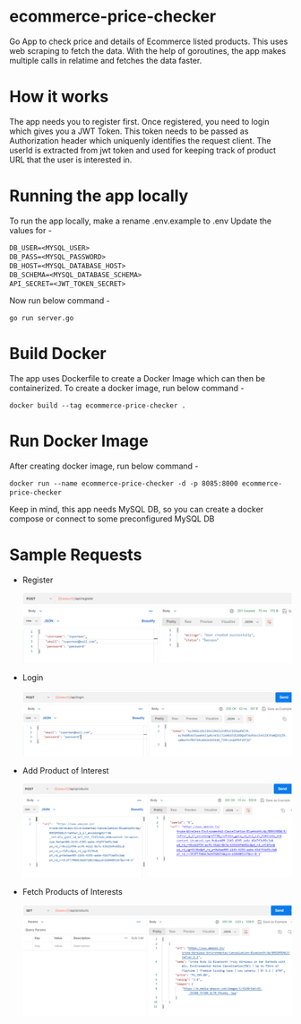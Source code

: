 # ecommerce-price-checker
Go App to check price and details of Ecommerce listed products.
This uses web scraping to fetch the data. With the help of goroutines, the app makes multiple calls in relatime and fetches the data faster.

# How it works
The app needs you to register first. Once registered, you need to login which gives you a JWT Token.
This token needs to be passed as Authorization header which uniquenly identifies the request client.
The userId is extracted from jwt token and used for keeping track of product URL that the user is interested in.

# Running the app locally
To run the app locally, 
make a rename .env.example to .env
Update the values for - 
```
DB_USER=<MYSQL_USER>
DB_PASS=<MYSQL_PASSWORD>
DB_HOST=<MYSQL_DATABASE_HOST>
DB_SCHEMA=<MYSQL_DATABASE_SCHEMA>
API_SECRET=<JWT_TOKEN_SECRET>
``` 

Now run below command -
```
go run server.go
```

# Build Docker
The app uses Dockerfile to create a Docker Image which can then be containerized.
To create a docker image, run below command -
```
docker build --tag ecommerce-price-checker .
```

# Run Docker Image
After creating docker image, run below command -
```
docker run --name ecommerce-price-checker -d -p 8085:8000 ecommerce-price-checker
```
Keep in mind, this app needs MySQL DB, so you can create a docker compose or connect to some preconfigured MySQL DB

# Sample Requests

- Register

    <img src="docs\user_create.png" width="500">
- Login

    <img src="docs\user_login.png" width="500">
- Add Product of Interest

    <img src="docs\add_products.png" width="500">
- Fetch Products of Interests

    <img src="docs\fetch_products.png" width="500">